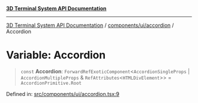 [**3D Terminal System API Documentation**](../../../../README.md)

***

[3D Terminal System API Documentation](../../../../README.md) / [components/ui/accordion](../README.md) / Accordion

# Variable: Accordion

> `const` **Accordion**: `ForwardRefExoticComponent`\<`AccordionSingleProps` \| `AccordionMultipleProps` & `RefAttributes`\<`HTMLDivElement`\>\> = `AccordionPrimitive.Root`

Defined in: [src/components/ui/accordion.tsx:9](https://github.com/Dicommunitas/ThreeJS_Terminal_3D/blob/4466777f13a6776beed134cf281b05ece637d113/src/components/ui/accordion.tsx#L9)
